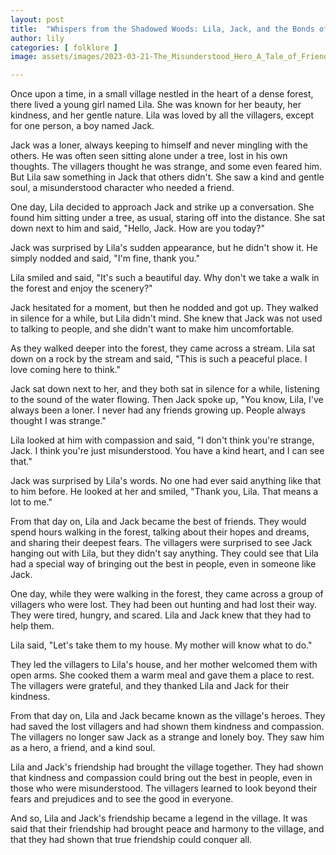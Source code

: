 ```yaml
---
layout: post
title:  "Whispers from the Shadowed Woods: Lila, Jack, and the Bonds of the Unseen"
author: lily
categories: [ folklore ]
image: assets/images/2023-03-21-The_Misunderstood_Hero_A_Tale_of_Friendship_and_Kindness.png

---
```



Once upon a time, in a small village nestled in the heart of a dense forest, there lived a young girl named Lila. She was known for her beauty, her kindness, and her gentle nature. Lila was loved by all the villagers, except for one person, a boy named Jack.

Jack was a loner, always keeping to himself and never mingling with the others. He was often seen sitting alone under a tree, lost in his own thoughts. The villagers thought he was strange, and some even feared him. But Lila saw something in Jack that others didn't. She saw a kind and gentle soul, a misunderstood character who needed a friend.

One day, Lila decided to approach Jack and strike up a conversation. She found him sitting under a tree, as usual, staring off into the distance. She sat down next to him and said, "Hello, Jack. How are you today?"

Jack was surprised by Lila's sudden appearance, but he didn't show it. He simply nodded and said, "I'm fine, thank you."

Lila smiled and said, "It's such a beautiful day. Why don't we take a walk in the forest and enjoy the scenery?"

Jack hesitated for a moment, but then he nodded and got up. They walked in silence for a while, but Lila didn't mind. She knew that Jack was not used to talking to people, and she didn't want to make him uncomfortable.

As they walked deeper into the forest, they came across a stream. Lila sat down on a rock by the stream and said, "This is such a peaceful place. I love coming here to think."

Jack sat down next to her, and they both sat in silence for a while, listening to the sound of the water flowing. Then Jack spoke up, "You know, Lila, I've always been a loner. I never had any friends growing up. People always thought I was strange."

Lila looked at him with compassion and said, "I don't think you're strange, Jack. I think you're just misunderstood. You have a kind heart, and I can see that."

Jack was surprised by Lila's words. No one had ever said anything like that to him before. He looked at her and smiled, "Thank you, Lila. That means a lot to me."

From that day on, Lila and Jack became the best of friends. They would spend hours walking in the forest, talking about their hopes and dreams, and sharing their deepest fears. The villagers were surprised to see Jack hanging out with Lila, but they didn't say anything. They could see that Lila had a special way of bringing out the best in people, even in someone like Jack.

One day, while they were walking in the forest, they came across a group of villagers who were lost. They had been out hunting and had lost their way. They were tired, hungry, and scared. Lila and Jack knew that they had to help them.

Lila said, "Let's take them to my house. My mother will know what to do."

They led the villagers to Lila's house, and her mother welcomed them with open arms. She cooked them a warm meal and gave them a place to rest. The villagers were grateful, and they thanked Lila and Jack for their kindness.

From that day on, Lila and Jack became known as the village's heroes. They had saved the lost villagers and had shown them kindness and compassion. The villagers no longer saw Jack as a strange and lonely boy. They saw him as a hero, a friend, and a kind soul.

Lila and Jack's friendship had brought the village together. They had shown that kindness and compassion could bring out the best in people, even in those who were misunderstood. The villagers learned to look beyond their fears and prejudices and to see the good in everyone.

And so, Lila and Jack's friendship became a legend in the village. It was said that their friendship had brought peace and harmony to the village, and that they had shown that true friendship could conquer all.
